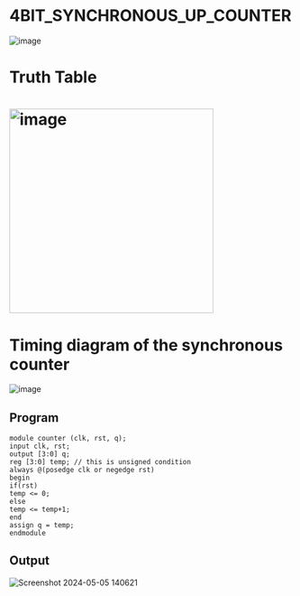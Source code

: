 # 4BIT_SYNCHRONOUS_UP_COUNTER
![image](https://github.com/RESMIRNAIR/4BIT_SYNCHRONOUS_UP_COUNTER/assets/154305926/4d676d34-2f12-420a-9c55-befa279f5ec0)
# Truth Table
# <img width="362" alt="image" src="https://github.com/RESMIRNAIR/4BIT_SYNCHRONOUS_UP_COUNTER/assets/154305926/2be84c5a-099f-4418-8d0b-ace34f734342">
# Timing diagram of the synchronous counter
![image](https://github.com/RESMIRNAIR/4BIT_SYNCHRONOUS_UP_COUNTER/assets/154305926/62c47758-b0a4-4fe0-842f-5c4245a88ff2)
## Program
~~~
module counter (clk, rst, q);
input clk, rst;
output [3:0] q;
reg [3:0] temp; // this is unsigned condition
always @(posedge clk or negedge rst)
begin
if(rst)
temp <= 0;
else
temp <= temp+1;
end
assign q = temp;
endmodule
~~~

## Output
![Screenshot 2024-05-05 140621](https://github.com/Shaiksushma123/4BIT_SYNCHRONOUS_UP_COUNTER/assets/159005642/041e3e5a-489e-437a-a8ab-51bfcaa3f0c9)
